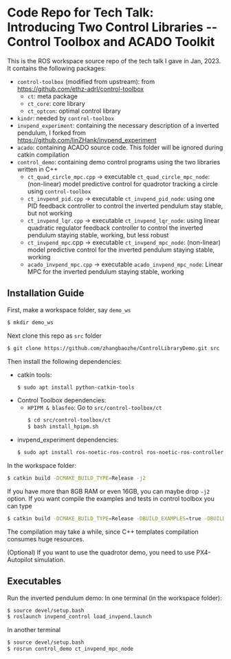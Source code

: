 # Code Repo for Tech Talk: Introducing Two Control Libraries -- Control Toolbox and ACADO Toolkit

This is the ROS workspace source repo of the tech talk I gave in Jan, 2023.
It contains the following packages: 
- `control-toolbox` (modified from upstream): from https://github.com/ethz-adrl/control-toolbox
  - `ct`: meta package
  - `ct_core`: core library
  - `ct_optcon`: optimal control library
- `kindr`: needed by `control-toolbox`
- `invpend_experiment`: containing the necessary description of a inverted pendulum, I forked from https://github.com/linZHank/invpend_experiment 
- `acado`: containing ACADO source code. This folder will be ignored during catkin compilation 
- `control_demo`: containing demo control programs using the two libraries written in C++
  - `ct_quad_circle_mpc.cpp` -> executable `ct_quad_circle_mpc_node`: (non-linear) model predictive control for quadrotor tracking a circle using `control-toolbox`
  - `ct_invpend_pid.cpp` -> executable `ct_invpend_pid_node`: using one PID feedback controller to control the inverted pendulum stay stable, but not working
  - `ct_invpend_lqr.cpp` -> executable `ct_invpend_lqr_node`: using linear quadratic regulator feedback controller to control the inverted pendulum staying stable, working, but less robust
  - `ct_invpend_mpc`.cpp -> executable `ct_invpend_mpc_node`: (non-linear) model predictive control for the inverted pendulum staying stable, working
  - `acado_invpend_mpc.cpp` -> executable `acado_invpend_mpc_node`: Linear MPC for the inverted pendulum staying stable, working

## Installation Guide
First, make a workspace folder, say `demo_ws`
```bash
$ mkdir demo_ws
```
Next clone this repo as `src` folder
```bash
$ git clone https://github.com/zhangbaozhe/ControlLibraryDemo.git src
```
Then install the following dependencies:
- catkin tools: 
  ```bash
  $ sudo apt install python-catkin-tools
  ```
- Control Toolbox dependencies: 
  - `HPIPM & blasfeo`: Go to `src/control-toolbox/ct`
    ```bash
    $ cd src/control-toolbox/ct
    $ bash install_hpipm.sh
    ```
- invpend_experiment dependencies: 
  ```bash
  $ sudo apt install ros-noetic-ros-control ros-noetic-ros-controllers ros-noetic-gazebo-ros ros-noetic-gazebo-ros-control
  ```

In the workspace folder: 
```bash
$ catkin build -DCMAKE_BUILD_TYPE=Release -j2
```
If you have more than 8GB RAM or even 16GB, you can maybe drop `-j2` option. 
If you want compile the examples and tests in control toolbox you can type
```bash
$ catkin build -DCMAKE_BUILD_TYPE=Release -DBUILD_EXAMPLES=true -DBUILD_TESTS=true -j2
```
The compilation may take a while, since C++ templates compilation consumes huge resources. 

(Optional) If you want to use the quadrotor demo, you need to use PX4-Autopilot simulation.

## Executables 

Run the inverted pendulum demo: 
In one terminal (in the workspace folder):
```bash
$ source devel/setup.bash
$ roslaunch invpend_control load_invpend.launch
```
In another terminal
```bash
$ source devel/setup.bash
$ rosrun control_demo ct_invpend_mpc_node
```

